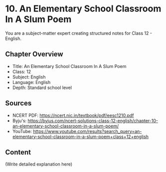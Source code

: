 # 10. An Elementary School Classroom In A Slum Poem

You are a subject-matter expert creating structured notes for Class 12 - English.

## Chapter Overview
- Title: An Elementary School Classroom In A Slum Poem
- Class: 12
- Subject: English
- Language: English
- Depth: Standard school level

## Sources
- NCERT PDF: https://ncert.nic.in/textbook/pdf/eesc1210.pdf
- Byju's: https://byjus.com/ncert-solutions-class-12-english/chapter-10-an-elementary-school-classroom-in-a-slum-poem/
- YouTube: https://www.youtube.com/results?search_query=an-elementary-school-classroom-in-a-slum-poem+class+12+english

## Content
(Write detailed explanation here)
